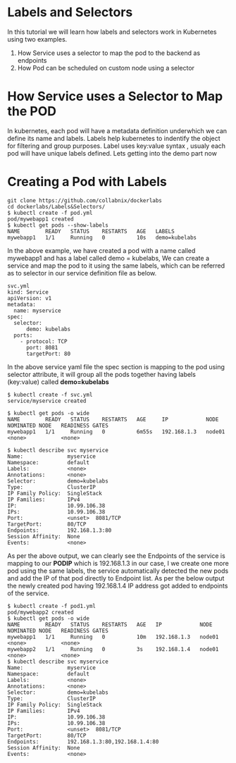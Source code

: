 # Labels and Selectors
In this tutorial we will learn how labels and selectors work in Kubernetes using two examples.
1) How Service uses a selector to map the pod to the backend as endpoints
2) How Pod can be scheduled on custom node using a selector

# How Service uses a Selector to Map the POD
In kubernetes, each pod will have a metadata definition underwhich we can define its name and labels. Labels help kubernetes to indentify the object for filtering and group purposes. Label uses key:value syntax , usualy each pod will have unique labels defined.
Lets getting into the demo part now

# Creating a Pod with Labels
```
git clone https://github.com/collabnix/dockerlabs
cd dockerlabs/Labels&Selectors/
$ kubectl create -f pod.yml 
pod/mywebapp1 created
$ kubectl get pods --show-labels
NAME        READY   STATUS    RESTARTS   AGE   LABELS
mywebapp1   1/1     Running   0          10s   demo=kubelabs
```
In the above example, we have created a pod with a name called mywebapp1 and has a label called demo = kubelabs, We can create a service and map the pod to it using the same labels, which can be referred as to selector in our service definition file as below. 
```
svc.yml
kind: Service
apiVersion: v1
metadata:
  name: myservice
spec:
  selector: 
      demo: kubelabs  
  ports:
    - protocol: TCP
      port: 8081
      targetPort: 80
```
In the above service yaml file the spec section is mapping to the pod using selector attribute, it will group all the pods together having labels (key:value) called **demo=kubelabs**

```
$ kubectl create -f svc.yml 
service/myservice created

$ kubectl get pods -o wide  
NAME        READY   STATUS    RESTARTS   AGE     IP            NODE     NOMINATED NODE   READINESS GATES
mywebapp1   1/1     Running   0          6m55s   192.168.1.3   node01   <none>           <none>

$ kubectl describe svc myservice
Name:              myservice
Namespace:         default
Labels:            <none>
Annotations:       <none>
Selector:          demo=kubelabs
Type:              ClusterIP
IP Family Policy:  SingleStack
IP Families:       IPv4
IP:                10.99.106.38
IPs:               10.99.106.38
Port:              <unset>  8081/TCP
TargetPort:        80/TCP
Endpoints:         192.168.1.3:80
Session Affinity:  None
Events:            <none>
```
As per the above output, we can clearly see the Endpoints of the service is mapping to our **PODIP** which is 192.168.1.3 in our case, I we create one more pod using the same labels, the service automatically detected the new pods and add the IP of that pod directly to Endpoint list. As per the below output the newly created pod having 192.168.1.4 IP address got added to endpoints of the service. 

```
$ kubectl create -f pod1.yml 
pod/mywebapp2 created
$ kubectl get pods -o wide 
NAME        READY   STATUS    RESTARTS   AGE   IP            NODE     NOMINATED NODE   READINESS GATES
mywebapp1   1/1     Running   0          10m   192.168.1.3   node01   <none>           <none>
mywebapp2   1/1     Running   0          3s    192.168.1.4   node01   <none>           <none>
$ kubectl describe svc myservice
Name:              myservice
Namespace:         default
Labels:            <none>
Annotations:       <none>
Selector:          demo=kubelabs
Type:              ClusterIP
IP Family Policy:  SingleStack
IP Families:       IPv4
IP:                10.99.106.38
IPs:               10.99.106.38
Port:              <unset>  8081/TCP
TargetPort:        80/TCP
Endpoints:         192.168.1.3:80,192.168.1.4:80
Session Affinity:  None
Events:            <none>
```

